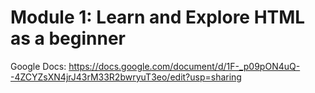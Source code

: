 # Module 1: Learn and Explore HTML as a beginner

Google Docs: <https://docs.google.com/document/d/1F-_p09pON4uQ--4ZCYZsXN4jrJ43rM33R2bwryuT3eo/edit?usp=sharing>
